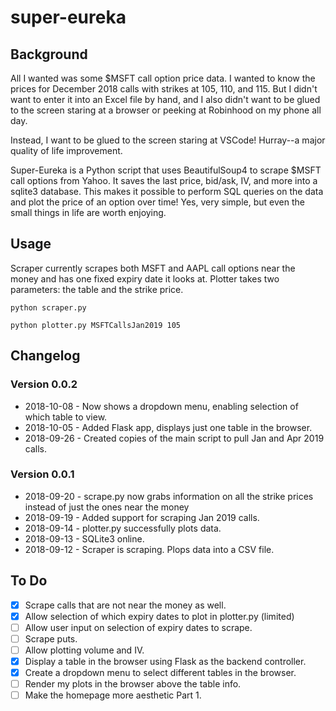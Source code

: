 # super-eureka

## Background
All I wanted was some $MSFT call option price data. I wanted to know the prices for December 2018 calls with strikes at 105, 110, and 115. But I didn't want to enter it into an Excel file by hand, and I also didn't want to be glued to the screen staring at a browser or peeking at Robinhood on my phone all day. 

Instead, I want to be glued to the screen staring at VSCode! Hurray--a major quality of life improvement. 

Super-Eureka is a Python script that uses BeautifulSoup4 to scrape $MSFT call options from Yahoo. It saves the last price, bid/ask, IV, and more into a sqlite3 database. This makes it possible to perform SQL queries on the data and plot the price of an option over time! Yes, very simple, but even the small things in life are worth enjoying.

## Usage
Scraper currently scrapes both MSFT and AAPL call options near the money and has one fixed expiry date it looks at. Plotter takes two parameters: the table and the strike price. 

`python scraper.py`

`python plotter.py MSFTCallsJan2019 105`

## Changelog
### Version 0.0.2
- 2018-10-08 - Now shows a dropdown menu, enabling selection of which table to view.
- 2018-10-05 - Added Flask app, displays just one table in the browser.
- 2018-09-26 - Created copies of the main script to pull Jan and Apr 2019 calls.
### Version 0.0.1
- 2018-09-20 - scrape.py now grabs information on all the strike prices instead of just the ones near the money
- 2018-09-19 - Added support for scraping Jan 2019 calls.
- 2018-09-14 - plotter.py successfully plots data.
- 2018-09-13 - SQLite3 online.
- 2018-09-12 - Scraper is scraping. Plops data into a CSV file.

## To Do
- [x] Scrape calls that are not near the money as well.
- [x] Allow selection of which expiry dates to plot in plotter.py (limited)
- [ ] Allow user input on selection of expiry dates to scrape.
- [ ] Scrape puts. 
- [ ] Allow plotting volume and IV.
- [x] Display a table in the browser using Flask as the backend controller.
- [x] Create a dropdown menu to select different tables in the browser.
- [ ] Render my plots in the browser above the table info.
- [ ] Make the homepage more aesthetic Part 1.
